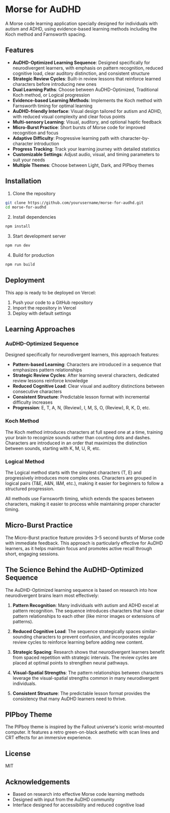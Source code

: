 # Morse for AuDHD

A Morse code learning application specially designed for individuals with autism and ADHD, using evidence-based learning methods including the Koch method and Farnsworth spacing.

## Features

- **AuDHD-Optimized Learning Sequence**: Designed specifically for neurodivergent learners, with emphasis on pattern recognition, reduced cognitive load, clear auditory distinction, and consistent structure
- **Strategic Review Cycles**: Built-in review lessons that reinforce learned characters before introducing new ones
- **Dual Learning Paths**: Choose between AuDHD-Optimized, Traditional Koch method, or Logical progression
- **Evidence-based Learning Methods**: Implements the Koch method with Farnsworth timing for optimal learning
- **AuDHD-friendly Interface**: Visual design tailored for autism and ADHD, with reduced visual complexity and clear focus points
- **Multi-sensory Learning**: Visual, auditory, and optional haptic feedback
- **Micro-Burst Practice**: Short bursts of Morse code for improved recognition and focus
- **Adaptive Difficulty**: Progressive learning path with character-by-character introduction
- **Progress Tracking**: Track your learning journey with detailed statistics
- **Customizable Settings**: Adjust audio, visual, and timing parameters to suit your needs
- **Multiple Themes**: Choose between Light, Dark, and PIPboy themes

## Installation

1. Clone the repository
```bash
git clone https://github.com/yourusername/morse-for-audhd.git
cd morse-for-audhd
```

2. Install dependencies
```bash
npm install
```

3. Start development server
```bash
npm run dev
```

4. Build for production
```bash
npm run build
```

## Deployment

This app is ready to be deployed on Vercel:

1. Push your code to a GitHub repository
2. Import the repository in Vercel
3. Deploy with default settings

## Learning Approaches

### AuDHD-Optimized Sequence
Designed specifically for neurodivergent learners, this approach features:
- **Pattern-based Learning**: Characters are introduced in a sequence that emphasizes pattern relationships
- **Strategic Review Cycles**: After learning several characters, dedicated review lessons reinforce knowledge
- **Reduced Cognitive Load**: Clear visual and auditory distinctions between consecutive characters
- **Consistent Structure**: Predictable lesson format with incremental difficulty increases
- **Progression**: E, T, A, N, (Review), I, M, S, O, (Review), R, K, D, etc.

### Koch Method
The Koch method introduces characters at full speed one at a time, training your brain to recognize sounds rather than counting dots and dashes. Characters are introduced in an order that maximizes the distinction between sounds, starting with K, M, U, R, etc.

### Logical Method
The Logical method starts with the simplest characters (T, E) and progressively introduces more complex ones. Characters are grouped in logical pairs (T&E, A&N, I&M, etc.), making it easier for beginners to follow a structured progression.

All methods use Farnsworth timing, which extends the spaces between characters, making it easier to process while maintaining proper character timing.

## Micro-Burst Practice
The Micro-Burst practice feature provides 3-5 second bursts of Morse code with immediate feedback. This approach is particularly effective for AuDHD learners, as it helps maintain focus and promotes active recall through short, engaging sessions.

## The Science Behind the AuDHD-Optimized Sequence

The AuDHD-Optimized learning sequence is based on research into how neurodivergent brains learn most effectively:

1. **Pattern Recognition**: Many individuals with autism and ADHD excel at pattern recognition. The sequence introduces characters that have clear pattern relationships to each other (like mirror images or extensions of patterns).

2. **Reduced Cognitive Load**: The sequence strategically spaces similar-sounding characters to prevent confusion, and incorporates regular review cycles to reinforce learning before adding new content.

3. **Strategic Spacing**: Research shows that neurodivergent learners benefit from spaced repetition with strategic intervals. The review cycles are placed at optimal points to strengthen neural pathways.

4. **Visual-Spatial Strengths**: The pattern relationships between characters leverage the visual-spatial strengths common in many neurodivergent individuals.

5. **Consistent Structure**: The predictable lesson format provides the consistency that many AuDHD learners need to thrive.

## PIPboy Theme
The PIPboy theme is inspired by the Fallout universe's iconic wrist-mounted computer. It features a retro green-on-black aesthetic with scan lines and CRT effects for an immersive experience.

## License

MIT

## Acknowledgements

- Based on research into effective Morse code learning methods
- Designed with input from the AuDHD community
- Interface designed for accessibility and reduced cognitive load
